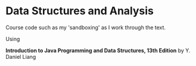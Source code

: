 # Data Structures and Analysis

Course code such as my 'sandboxing' as I work through the text.

Using 

**Introduction to Java Programming and Data Structures, 13th Edition** by Y. Daniel Liang